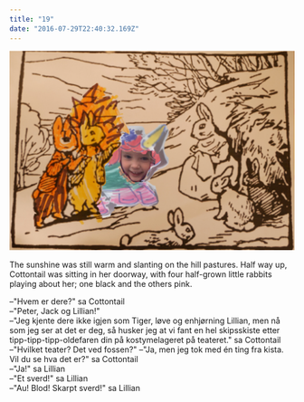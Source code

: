 ```yaml
---
title: "19"
date: "2016-07-29T22:40:32.169Z"
---
```


![Geir Gliser'n Grevling & Herr Havre Rev](./018.2_Lillian.png)



The sunshine was still warm and slanting on the hill pastures. Half way up, Cottontail was sitting in her doorway, with four half-grown little rabbits playing about her; one black and the others pink.

–"Hvem er dere?" sa Cottontail<br/>
–"Peter, Jack og Lillian!"<br/>
–"Jeg kjente dere ikke igjen som Tiger, løve og enhjørning Lillian, men nå som jeg ser at det er deg, så husker jeg at vi fant en hel skipsskiste etter tipp-tipp-tipp-oldefaren din på kostymelageret på teateret." sa Cottontail<br/>
–"Hvilket teater? Det ved fossen?"
–"Ja, men jeg tok med én ting fra kista. Vil du se hva det er?" sa Cottontail<br/>
–"Ja!" sa Lillian<br/>
–"Et sverd!" sa Lillian<br/>
–"Au! Blod! Skarpt sverd!" sa Lillian<br/>

<!--
–"Et sverd!" sa Lillian<br/>
–"Et sverd!" sa Lillian<br/> -->
<!-- "ja" sa Cottontail<br/>
–"Et sverd!" sa Lillian<br/>
–"Ja" sa Cottontail<br/>
–"Et sverd!" sa Lillian<br/> -->



<!-- Cottontail had seen Tommy Brock passing in the distance. Asked whether her husband was at home she replied that Tommy Brock had rested twice while she watched him. -->
<!--
He had nodded, and pointed to the sack, and seemed doubled up with laughing.—"Come away, Peter; he will be cooking them; come quicker!" said Benjamin Bunny. -->

<!-- They climbed up and up; -->



<!-- —"He was at home; I saw his black ears peeping out of the hole." "They live too near the rocks to quarrel with their neighbours. Come on, Cousin Benjamin!" -->

